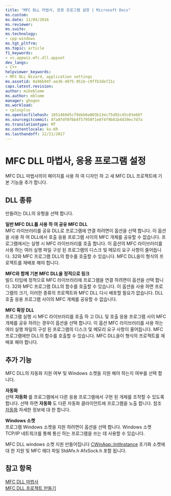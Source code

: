 ```yaml
---
title: "MFC DLL 마법사, 응용 프로그램 설정 | Microsoft Docs"
ms.custom: 
ms.date: 11/04/2016
ms.reviewer: 
ms.suite: 
ms.technology:
- cpp-windows
ms.tgt_pltfrm: 
ms.topic: article
f1_keywords:
- vc.appwiz.mfc.dll.appset
dev_langs:
- C++
helpviewer_keywords:
- MFC DLL Wizard, application settings
ms.assetid: 0a96b94f-ae36-4975-951b-c9ffb3def21c
caps.latest.revision: 
author: mikeblome
ms.author: mblome
manager: ghogen
ms.workload:
- cplusplus
ms.openlocfilehash: 1851460d5cf9deb8a803b13ec75d92c45c03e607
ms.sourcegitcommit: 8fa8fdf0fbb4f57950f1e8f4f9b81b4d39ec7d7a
ms.translationtype: MT
ms.contentlocale: ko-KR
ms.lasthandoff: 12/21/2017
---
```

# <a name="application-settings-mfc-dll-wizard"></a>MFC DLL 마법사, 응용 프로그램 설정
MFC DLL 마법사의이 페이지를 사용 하 여 디자인 하 고 새 MFC DLL 프로젝트에 기본 기능을 추가 합니다.  
  
## <a name="dll-type"></a>DLL 종류  
 만들려는 DLL의 유형을 선택 합니다.  
  
 **일반 MFC DLL를 사용 하 여 공유 MFC DLL**  
 MFC 라이브러리를 공유 DLL로 프로그램에 연결 하려면이 옵션을 선택 합니다. 이 옵션을 사용 하 여 DLL에서 호출 응용 프로그램 사이의 MFC 개체를 공유할 수 없습니다. 프로그램에서는 실행 시 MFC 라이브러리를 호출 합니다. 이 옵션의 MFC 라이브러리를 사용 하는 여러 실행 파일 구성 된 프로그램의 디스크 및 메모리 요구 사항이 줄어듭니다. 32와 MFC 프로그램 DLL의 함수를 호출할 수 있습니다. MFC DLL을이 형식의 프로젝트를 재배포 해야 합니다.  
  
 **MFC와 함께 기본 MFC DLL을 정적으로 링크**  
 빌드 타임에 정적으로 MFC 라이브러리에 프로그램을 연결 하려면이 옵션을 선택 합니다. 32와 MFC 프로그램 DLL의 함수를 호출할 수 있습니다. 이 옵션을 사용 하면 프로그램의 크기, 이러한 종류의 프로젝트와 MFC DLL 다시 배포할 필요가 없습니다. DLL 호출 응용 프로그램 사이의 MFC 개체를 공유할 수 없습니다.  
  
 **MFC 확장 DLL**  
 프로그램 실행 시 MFC 라이브러리를 호출 하 고 DLL 및 호출 응용 프로그램 사이 MFC 개체를 공유 하려는 경우이 옵션을 선택 합니다. 이 옵션 MFC 라이브러리를 사용 하는 여러 실행 파일의 구성 된 프로그램의 디스크 및 메모리 요구 사항이 줄어듭니다. MFC 프로그램에만 DLL의 함수를 호출할 수 있습니다. MFC DLL을이 형식의 프로젝트를 재배포 해야 합니다.  
  
## <a name="additional-features"></a>추가 기능  
 MFC DLL의 자동화 지원 여부 및 Windows 소켓을 지원 해야 하는지 여부를 선택 합니다.  
  
 **자동화**  
 선택 **자동화** 를 프로그램에서 다른 응용 프로그램에서 구현 된 개체를 조작할 수 있도록 합니다. 선택 하면 **자동화** 도 다른 자동화 클라이언트에 프로그램을 노출 합니다. 참조 [자동화](../../mfc/automation.md) 자세한 정보에 대 한 합니다.  
  
 **Windows 소켓**  
 프로그램 Windows 소켓을 지원 하려면이 옵션을 선택 합니다. Windows 소켓 TCP/IP 네트워크를 통해 통신 하는 프로그램을 쓰는 데 사용할 수 있습니다.  
  
 MFC DLL windows 소켓 지원 만들어집니다 [CWinApp::InitInstance](../../mfc/reference/cwinapp-class.md#initinstance) 초기화 소켓에 대 한 지원 및 MFC 헤더 파일 StdAfx.h AfxSock.h 포함 됩니다.  
  
## <a name="see-also"></a>참고 항목  
 [MFC DLL 마법사](../../mfc/reference/mfc-dll-wizard.md)   
 [MFC DLL 프로젝트 만들기](../../mfc/reference/creating-an-mfc-dll-project.md)

